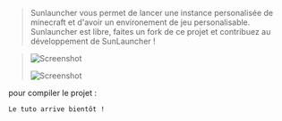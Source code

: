 
> Sunlauncher vous permet de lancer une instance personalisée de minecraft et d'avoir un environement de jeu personalisable.    
> Sunlauncher est libre, faites un fork de ce projet et contribuez au développement de SunLauncher !

> ![Screenshot](https://framagit.org/sunmediaproject/sunlauncher/raw/master/screenshots/Screenshot1.png)  
> 
> ![Screenshot](https://framagit.org/sunmediaproject/sunlauncher/raw/master/screenshots/Screenshot2.png)

  
pour compiler le projet :    

    Le tuto arrive bientôt !

